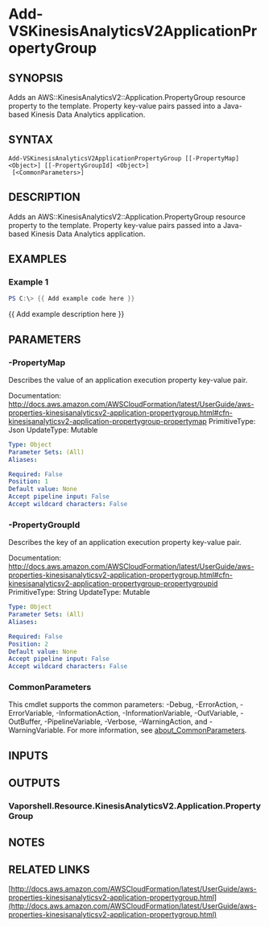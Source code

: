 # Add-VSKinesisAnalyticsV2ApplicationPropertyGroup

## SYNOPSIS
Adds an AWS::KinesisAnalyticsV2::Application.PropertyGroup resource property to the template.
Property key-value pairs passed into a Java-based Kinesis Data Analytics application.

## SYNTAX

```
Add-VSKinesisAnalyticsV2ApplicationPropertyGroup [[-PropertyMap] <Object>] [[-PropertyGroupId] <Object>]
 [<CommonParameters>]
```

## DESCRIPTION
Adds an AWS::KinesisAnalyticsV2::Application.PropertyGroup resource property to the template.
Property key-value pairs passed into a Java-based Kinesis Data Analytics application.

## EXAMPLES

### Example 1
```powershell
PS C:\> {{ Add example code here }}
```

{{ Add example description here }}

## PARAMETERS

### -PropertyMap
Describes the value of an application execution property key-value pair.

Documentation: http://docs.aws.amazon.com/AWSCloudFormation/latest/UserGuide/aws-properties-kinesisanalyticsv2-application-propertygroup.html#cfn-kinesisanalyticsv2-application-propertygroup-propertymap
PrimitiveType: Json
UpdateType: Mutable

```yaml
Type: Object
Parameter Sets: (All)
Aliases:

Required: False
Position: 1
Default value: None
Accept pipeline input: False
Accept wildcard characters: False
```

### -PropertyGroupId
Describes the key of an application execution property key-value pair.

Documentation: http://docs.aws.amazon.com/AWSCloudFormation/latest/UserGuide/aws-properties-kinesisanalyticsv2-application-propertygroup.html#cfn-kinesisanalyticsv2-application-propertygroup-propertygroupid
PrimitiveType: String
UpdateType: Mutable

```yaml
Type: Object
Parameter Sets: (All)
Aliases:

Required: False
Position: 2
Default value: None
Accept pipeline input: False
Accept wildcard characters: False
```

### CommonParameters
This cmdlet supports the common parameters: -Debug, -ErrorAction, -ErrorVariable, -InformationAction, -InformationVariable, -OutVariable, -OutBuffer, -PipelineVariable, -Verbose, -WarningAction, and -WarningVariable. For more information, see [about_CommonParameters](http://go.microsoft.com/fwlink/?LinkID=113216).

## INPUTS

## OUTPUTS

### Vaporshell.Resource.KinesisAnalyticsV2.Application.PropertyGroup
## NOTES

## RELATED LINKS

[http://docs.aws.amazon.com/AWSCloudFormation/latest/UserGuide/aws-properties-kinesisanalyticsv2-application-propertygroup.html](http://docs.aws.amazon.com/AWSCloudFormation/latest/UserGuide/aws-properties-kinesisanalyticsv2-application-propertygroup.html)

